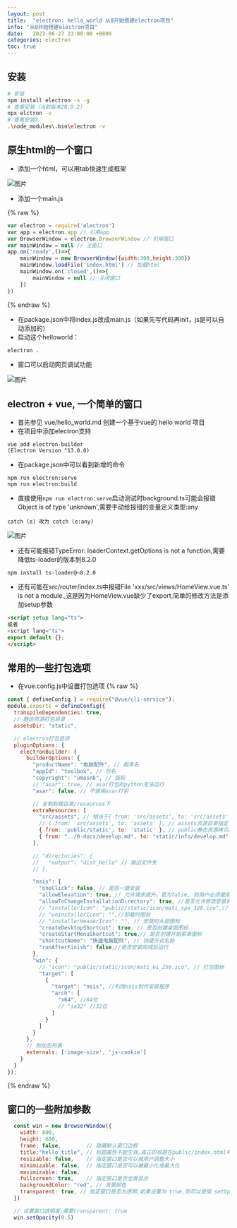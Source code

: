```yaml
---
layout: post
title:  "electron: hello_world 从0开始搭建electron项目"
info: "从0开始搭建electron项目"
date:   2023-06-27 23:00:00 +0800
categories: electron
toc: true
---
```



## 安装

```bash
# 安装
npm install electron -s -g
# 查看安装（当前版本20.0.2）
npx elctron -v
# 查看安装2
.\node_modules\.bin\electron -v
```

## 原生html的一个窗口

- 添加一个html，可以用tab快速生成框架

![图片]({{site.url}}/image/electron/2023-06-27-hello_world/image_1.jpg)

- 添加一个main.js

{% raw %}
```js
var electron = require('electron')
var app = electron.app // 引用app
var BrowserWindow = electron.BrowserWindow // 引用窗口
var mainWindow = null // 主窗口
app.on('ready',()=>{
    mainWindow = new BrowserWindow({width:300,height:300})
    mainWindow.loadFile('index.html') // 加载html
    mainWindow.on('closed',()=>{
        mainWindow = null // 关闭窗口
    })
})
```
{% endraw %}

- 在package.json中将index.js改成main.js（如果先写代码再init，js是可以自动添加的）
- 启动这个helloworld：

```bash
electron .
```

- 窗口可以启动网页调试功能

![图片]({{site.url}}/image/electron/2023-06-27-hello_world/image_2.jpg)


##  electron + vue, 一个简单的窗口
- 首先参见 vue/hello_world.md 创建一个基于vue的 hello world 项目
- 在项目中添加electron支持

```
vue add electron-builder
(Electron Version ^13.0.0)
```

- 在package.json中可以看到新增的命令

```
npm run electron:serve
npm run electron:build
```

- 直接使用```npm run electron:serve```启动测试时background.ts可能会报错Object is of type 'unknown',需要手动给报错的变量定义类型:any

```
catch (e) 改为 catch (e:any)
```
![图片]({{site.url}}/image/electron/2023-06-27-hello_world/image_3.jpg)


- 还有可能报错TypeError: loaderContext.getOptions is not a function,需要降低ts-loader的版本到8.2.0

```
npm install ts-loader@~8.2.0
```

- 还有可能在src/router/index.ts中报错File 'xxx/src/views/HomeView.vue.ts' is not a module.,这是因为HomeView.vue缺少了export,简单的修改方法是添加setup参数

```html
<script setup lang="ts">
或者
<script lang="ts">
export default {};
</script>
```

## 常用的一些打包选项
- 在vue.config.js中设置打包选项
{% raw %}
```js
const { defineConfig } = require("@vue/cli-service");
module.exports = defineConfig({
  transpileDependencies: true,
  // 静态资源打包目录
  assetsDir: "static",

  // electron打包选项
  pluginOptions: {
    electronBuilder: {
      builderOptions: {
        "productName": "电脑配件", // 程序名
        "appId": "toolbox", // 包名
        "copyright": "umasnb", // 版权
        // "asar": true, // asar打包的python无法运行
        "asar": false, // 不使用asar打包

        // 复制到根目录/resources下
        extraResources: [
          "src/assets", // 相当于{ from: 'src/assets', to: 'src/assets' }
          // { from: 'src/assets', to: 'assets' }, // assets资源目录指定
          { from: 'public/static', to: 'static' }, // public静态资源拷贝目录,程序中用static/xxx可以直接访问
          { from: "../0-docs/develop.md", to: "static/info/develop.md" }//开发日志也打包进去
        ],

        // "directories": {
        //   "output": "dist_hello" // 输出文件夹
        // },

        "nsis": {
          "oneClick": false, // 是否一键安装
          "allowElevation": true, // 允许请求提升。若为false, 则用户必须使用提升的权限重新启动安装程序。
          "allowToChangeInstallationDirectory": true, //是否允许修改安装目录
          // "installerIcon": "public/static/icon/mati_spa_128.ico",// 安装时图标
          // "uninstallerIcon": "",//卸载时图标
          // "installerHeaderIcon": "", // 安装时头部图标
          "createDesktopShortcut": true, // 是否创建桌面图标
          "createStartMenuShortcut": true,// 是否创建开始菜单图标
          "shortcutName": "快速电脑配件", // 快捷方式名称
          "runAfterFinish": false,//是否安装完成后运行
        },
        "win": {
          // "icon": "public/static/icon/mati_ei_256.ico", // 打包图标
          "target": [
            {
              "target": "nsis", //利用nsis制作安装程序
              "arch": [
                "x64", //64位
                // "ia32" //32位
              ]
            }
          ]
        }
      },
      // 附加包列表
      externals: ['image-size', 'js-cookie']
    }
  }
});

```
{% endraw %}


## 窗口的一些附加参数

```js
  const win = new BrowserWindow({
    width: 800,
    height: 600,
    frame: false,        // 隐藏默认窗口边框
    title:"hello_title", // 标题属性不能生效,真正的标题在public/index.html中
    resizable: false,    // 指定窗口是否可以被用户调整大小
    minimizable: false,  // 指定窗口是否可以被最小化或最大化
    maximizable: false, 
    fullscreen: true,    // 指定窗口是否全屏显示
    backgroundColor: "red", // 背景颜色
    transparent: true, // 指定窗口是否为透明,如果设置为 true,则可以使用 setOpacity 方法来设置窗口的透明度
  })

  // 设置窗口透明度,需要transparent: true
  win.setOpacity(0.5)
```





